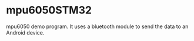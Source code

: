 # mpu6050STM32
mpu6050 demo program. It uses a bluetooth module to send the data to an Android device.
